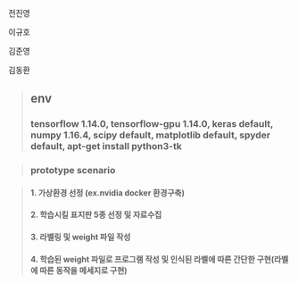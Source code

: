 전진영

이규호

김준영

김동환
>## env
>### tensorflow 1.14.0, tensorflow-gpu 1.14.0, keras default, numpy 1.16.4, scipy default, matplotlib default, spyder default, apt-get install python3-tk

>### prototype scenario

>#### 1. 가상환경 선정 (ex.nvidia docker 환경구축)
>#### 2. 학습시킬 표지판 5종 선정 및 자료수집
>#### 3. 라벨링 및 weight 파일 작성
>#### 4. 학습된 weight 파일로 프로그램 작성 및 인식된 라벨에 따른 간단한 구현(라벨에 따른 동작을 메세지로 구현)
